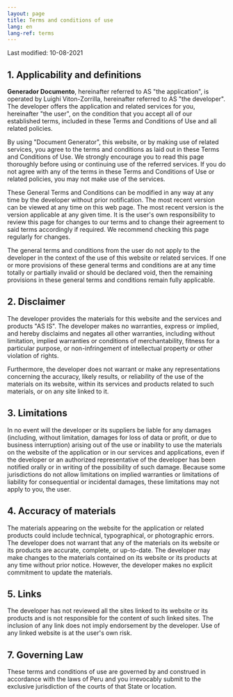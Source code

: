 ```yaml
---
layout: page
title: Terms and conditions of use
lang: en
lang-ref: terms
---
```



Last modified: 10-08-2021
 
## 1. Applicability and definitions

**Generador Documento**, hereinafter referred to AS "the application", is operated by Luighi Viton-Zorrilla, hereinafter referred to AS "the developer". The developer offers the application and related services for you, hereinafter "the user", on the condition that you accept all of our established terms, included in these Terms and Conditions of Use and all related policies.

By using "Document Generator", this website, or by making use of related services, you agree to the terms and conditions as laid out in these Terms and Conditions of Use. We strongly encourage you to read this page thoroughly before using or continuing use of the referred services. If you do not agree with any of the terms in these Terms and Conditions of Use or related policies, you may not make use of the services.

These General Terms and Conditions can be modified in any way at any time by the developer without prior notification. The most recent version can be viewed at any time on this web page. The most recent version is the version applicable at any given time. It is the user's own responsibility to review this page for changes to our terms and to change their agreement to said terms accordingly if required. We recommend checking this page regularly for changes.

The general terms and conditions from the user do not apply to the developer in the context of the use of this website or related services. If one or more provisions of these general terms and conditions are at any time totally or partially invalid or should be declared void, then the remaining provisions in these general terms and conditions remain fully applicable.

 
## 2. Disclaimer
The developer provides the materials for this website and the services and products "AS IS". The developer makes no warranties, express or implied, and hereby disclaims and negates all other warranties, including without limitation, implied warranties or conditions of merchantability, fitness for a particular purpose, or non-infringement of intellectual property or other violation of rights.

Furthermore, the developer does not warrant or make any representations concerning the accuracy, likely results, or reliability of the use of the materials on its website, within its services and products related to such materials, or on any site linked to it.
 
## 3. Limitations
In no event will the developer or its suppliers be liable for any damages (including, without limitation, damages for loss of data or profit, or due to business interruption) arising out of the use or inability to use the materials on the website of the application or in our services and applications, even if the developer or an authorized representative of the developer has been notified orally or in writing of the possibility of such damage. Because some jurisdictions do not allow limitations on implied warranties or limitations of liability for consequential or incidental damages, these limitations may not apply to you, the user.

 
## 4. Accuracy of materials
The materials appearing on the website for the application or related products could include technical, typographical, or photographic errors. The developer does not warrant that any of the materials on its website or its products are accurate, complete, or up-to-date. The developer may make changes to the materials contained on its website or its products at any time without prior notice. However, the developer makes no explicit commitment to update the materials.

 
## 5. Links
The developer has not reviewed all the sites linked to its website or its products and is not responsible for the content of such linked sites. The inclusion of any link does not imply endorsement by the developer. Use of any linked website is at the user's own risk.

 
## 7. Governing Law
These terms and conditions of use are governed by and construed in accordance with the laws of Peru and you irrevocably submit to the exclusive jurisdiction of the courts of that State or location.

